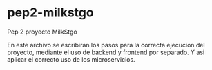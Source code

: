 # pep2-milkstgo
Pep 2 proyecto MilkStgo

En este archivo se escribiran los pasos para la correcta ejecucion del proyecto, mediante el uso de backend y frontend por separado. Y asi aplicar el correcto uso de los microservicios.